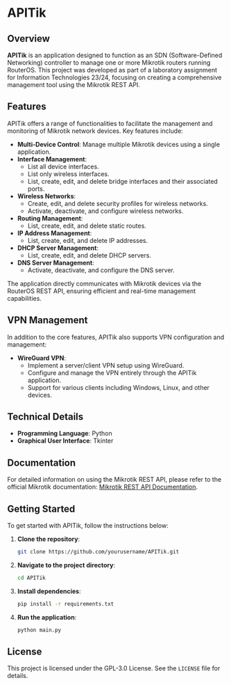 # APITik

## Overview

**APITik** is an application designed to function as an SDN (Software-Defined Networking) controller to manage one or more Mikrotik routers running RouterOS. This project was developed as part of a laboratory assignment for Information Technologies 23/24, focusing on creating a comprehensive management tool using the Mikrotik REST API.

## Features

APITik offers a range of functionalities to facilitate the management and monitoring of Mikrotik network devices. Key features include:

- **Multi-Device Control**: Manage multiple Mikrotik devices using a single application.
- **Interface Management**:
  - List all device interfaces.
  - List only wireless interfaces.
  - List, create, edit, and delete bridge interfaces and their associated ports.
- **Wireless Networks**:
  - Create, edit, and delete security profiles for wireless networks.
  - Activate, deactivate, and configure wireless networks.
- **Routing Management**:
  - List, create, edit, and delete static routes.
- **IP Address Management**:
  - List, create, edit, and delete IP addresses.
- **DHCP Server Management**:
  - List, create, edit, and delete DHCP servers.
- **DNS Server Management**:
  - Activate, deactivate, and configure the DNS server.

The application directly communicates with Mikrotik devices via the RouterOS REST API, ensuring efficient and real-time management capabilities.

## VPN Management

In addition to the core features, APITik also supports VPN configuration and management:
- **WireGuard VPN**:
  - Implement a server/client VPN setup using WireGuard.
  - Configure and manage the VPN entirely through the APITik application.
  - Support for various clients including Windows, Linux, and other devices.

## Technical Details

- **Programming Language**: Python
- **Graphical User Interface**: Tkinter

## Documentation

For detailed information on using the Mikrotik REST API, please refer to the official Mikrotik documentation: [Mikrotik REST API Documentation](https://help.mikrotik.com/docs/display/ROS/REST+API).

## Getting Started

To get started with APITik, follow the instructions below:

1. **Clone the repository**:
   ```bash
   git clone https://github.com/yourusername/APITik.git

2. **Navigate to the project directory**:
   ```bash
   cd APITik

3. **Install dependencies**:
   ```bash
   pip install -r requirements.txt

4. **Run the application**:
   ```bash
   python main.py

## License
This project is licensed under the GPL-3.0 License. See the `LICENSE` file for details.
